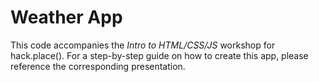 # Weather App

This code accompanies the _Intro to HTML/CSS/JS_ workshop for hack.place(). For a step-by-step guide on how to create this app, please reference the corresponding presentation.
